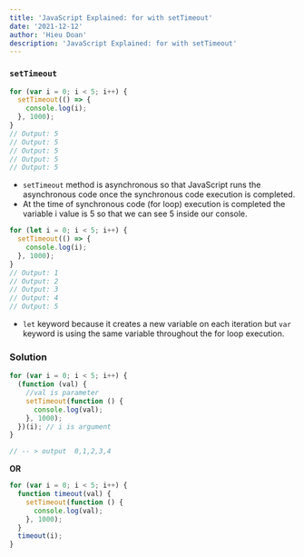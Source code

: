 ```yaml
---
title: 'JavaScript Explained: for with setTimeout'
date: '2021-12-12'
author: 'Hieu Doan'
description: 'JavaScript Explained: for with setTimeout'
---
```


### `setTimeout`

```ts
for (var i = 0; i < 5; i++) {
  setTimeout(() => {
    console.log(i);
  }, 1000);
}
// Output: 5
// Output: 5
// Output: 5
// Output: 5
// Output: 5
```

- `setTimeout` method is asynchronous so that JavaScript runs the asynchronous code once the synchronous code execution is completed.
- At the time of synchronous code (for loop) execution is completed the variable i value is 5 so that we can see 5 inside our console.

```ts
for (let i = 0; i < 5; i++) {
  setTimeout(() => {
    console.log(i);
  }, 1000);
}
// Output: 1
// Output: 2
// Output: 3
// Output: 4
// Output: 5
```

- `let` keyword because it creates a new variable on each iteration but `var` keyword is using the same variable throughout the for loop execution.

### Solution

```ts
for (var i = 0; i < 5; i++) {
  (function (val) {
    //val is parameter
    setTimeout(function () {
      console.log(val);
    }, 1000);
  })(i); // i is argument
}

// -- > output  0,1,2,3,4
```

**OR**

```ts
for (var i = 0; i < 5; i++) {
  function timeout(val) {
    setTimeout(function () {
      console.log(val);
    }, 1000);
  }
  timeout(i);
}
```
